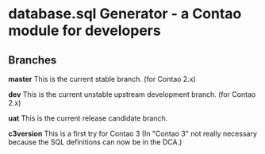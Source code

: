 database.sql Generator - a Contao module for developers 
=======================================================

## Branches

**master** This is the current stable branch. (for Contao 2.x)

**dev** This is the current unstable upstream development branch. (for Contao 2.x)

**uat** This is the current release candidate branch.

**c3version** This is a first try for Contao 3 
(In "Contao 3" not really necessary because the SQL definitions can now be in the DCA.)
